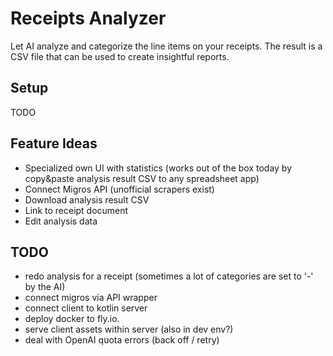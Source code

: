 # Receipts Analyzer

Let AI analyze and categorize the line items on your receipts.
The result is a CSV file that can be used to create insightful reports.

## Setup

TODO

## Feature Ideas

- Specialized own UI with statistics (works out of the box today by copy&paste analysis result CSV to any spreadsheet
  app)
- Connect Migros API (unofficial scrapers exist)
- Download analysis result CSV
- Link to receipt document
- Edit analysis data

## TODO

- redo analysis for a receipt (sometimes a lot of categories are set to '-' by the AI)
- connect migros via API wrapper
- connect client to kotlin server
- deploy docker to fly.io.
- serve client assets within server (also in dev env?)
- deal with OpenAI quota errors (back off / retry)
